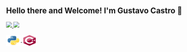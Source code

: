 ## Hello there and Welcome! I'm Gustavo Castro :wave:  
 <div>
  <a href="https://github.com/Gutscs">
  <img height="180em" src="https://github-readme-stats.vercel.app/api?username=Gutscs&show_icons=true&theme=dracula&include_all_commits=true&count_private=true"/>
  <img height="180em" src="https://github-readme-stats.vercel.app/api/top-langs/?username=Gutscs&layout=compact&langs_count=7&theme=dracula"/>
</div>
  
<div style="display: inline_block"><br>
  <img align="center" alt="Guts-Python" height="30" width="40" src="https://raw.githubusercontent.com/devicons/devicon/master/icons/python/python-original.svg">
  <img align="center" alt="Guts-cpp" height="30" width="40" src="https://raw.githubusercontent.com/devicons/devicon/master/icons/cplusplus/cplusplus-original.svg">
</div>

